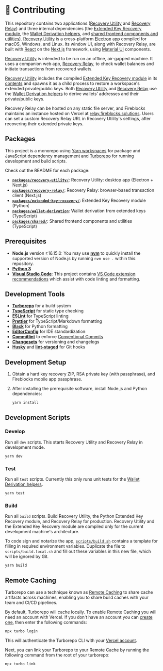 # 🔨 Contributing

This repository contains two applications ([Recovery Utility](../packages/recovery-utility/) and [Recovery Relay](../packages/recovery-relay/)) and three internal dependencies (the [Extended Key Recovery module](../packages/extended-key-recovery/), the [Wallet Derivation helpers](../packages/wallet-derivation/), and [shared frontend components and utilities](../packages/shared/)). [Recovery Utility](../packages/app/) is a cross-platform [Electron](https://www.electronjs.org/) app compiled for macOS, Windows, and Linux. Its window UI, along with Recovery Relay, are built with [React](https://reactjs.org/) on the [Next.js](https://nextjs.org/) framework, using [Material UI](https://mui.com/material-ui/getting-started/overview/) components.

[Recovery Utility](../packages/recovery-utility/) is intended to be run on an offline, air-gapped machine. It uses a companion web app, [Recovery Relay](../packages/recovery-relay/), to check wallet balances and initiate transactions from recovered wallets.

[Recovery Utility](../packages/recovery-utility/) includes the compiled [Extended Key Recovery module](../extended-key-recovery) in its [contents](https://www.electron.build/configuration/contents.html#extrafiles) and spawns it as a child process to restore a workspace's extended private/public keys. Both [Recovery Utility](../packages/recovery-utility/) and [Recovery Relay](../packages/recovery-relay/) use the [Wallet Derivation helpers](../packages/wallet-derivation/) to derive wallets' addresses and their private/public keys.

Recovery Relay can be hosted on any static file server, and Fireblocks maintains an instance hosted on Vercel at [relay.fireblocks.solutions](https://relay.fireblocks.solutions). Users can set a custom Recovery Relay URL in Recovery Utility's settings, after recovering their extended private keys.

## Packages

This project is a monorepo using [Yarn workspaces](https://classic.yarnpkg.com/lang/en/docs/workspaces/) for package and JavaScript dependency management and [Turborepo](https://turbo.build/repo) for running development and build scripts.

Check out the README for each package:

- [**`packages/recovery-utility/`**](../packages/recovery-utility/): Recovery Utility: desktop app (Electron + Next.js)
- [**`packages/recovery-relay/`**](../packages/recovery-relay/): Recovery Relay: browser-based transaction client (Next.js)
- [**`packages/extended-key-recovery/`**](../packages/extended-key-recovery/): Extended Key Recovery module (Python)
- [**`packages/wallet-derivation`**](../packages/wallet-derivation/): Wallet derivation from extended keys (TypeScript)
- [**`packages/shared/`**](../packages/shared/): Shared frontend components and utilities (TypeScript)

## Prerequisites

- **Node.js** version ≥16.15.0: You may use [**nvm**](https://github.com/nvm-sh/nvm) to quickly install the supported version of Node.js by running `nvm use .` within this repository.
- [**Python 3**](https://www.python.org/downloads/)
- [**Visual Studio Code**](https://code.visualstudio.com/): This project contains [VS Code extension recommendations](.vscode/extensions.json) which assist with code linting and formatting.

## Development Tools

- [**Turborepo**](https://turbo.build/repo) for a build system
- [**TypeScript**](https://www.typescriptlang.org/) for static type checking
- [**ESLint**](https://eslint.org/) for TypeScript linting
- [**Prettier**](https://prettier.io) for TypeScript/Markdown formatting
- [**Black**](https://github.com/psf/black) for Python formatting
- [**EditorConfig**](https://editorconfig.org/) for IDE standardization
- [**Commitlint**](https://commitlint.js.org/) to enforce [Conventional Commits](https://www.conventionalcommits.org/en/v1.0.0/)
- [**Changesets**](https://github.com/changesets/changesets) for versioning and changelogs
- [**Husky**](https://github.com/typicode/husky) and [**lint-staged**](https://github.com/okonet/lint-staged) for Git hooks

## Development Setup

1. Obtain a hard key recovery ZIP, RSA private key (with passphrase), and Fireblocks mobile app passphrase.
2. After installing the prerequisite software, install Node.js and Python dependencies:

   ```sh
   yarn install
   ```

## Development Scripts

### Develop

Run all `dev` scripts. This starts Recovery Utility and Recovery Relay in development mode.

```sh
yarn dev
```

### Test

Run all `test` scripts. Currently this only runs unit tests for the [Wallet Derivation helpers](../packages/wallet-derivation/).

```sh
yarn test
```

### Build

Run all `build` scripts. Build Recovery Utility, the Python Extended Key Recovery module, and Recovery Relay for production. Recovery Utility and the Extended Key Recovery module are compiled only for the current development machine's architecture.

To code sign and notarize the app, [`scripts/build.sh`](../scripts/build.sh) contains a template for filling in required environment variables. Duplicate the file to `scripts/build.local.sh` and fill out these variables in this new file, which will be ignored by Git.

```sh
yarn build
```

## Remote Caching

Turborepo can use a technique known as [Remote Caching](https://turborepo.org/docs/core-concepts/remote-caching) to share cache artifacts across machines, enabling you to share build caches with your team and CI/CD pipelines.

By default, Turborepo will cache locally. To enable Remote Caching you will need an account with Vercel. If you don't have an account you can [create one](https://vercel.com/signup), then enter the following commands:

```sh
npx turbo login
```

This will authenticate the Turborepo CLI with your [Vercel account](https://vercel.com/docs/concepts/personal-accounts/overview).

Next, you can link your Turborepo to your Remote Cache by running the following command from the root of your turborepo:

```sh
npx turbo link
```
